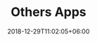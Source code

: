 ---
title: "Others Apps"
date: 2018-12-29T11:02:05+06:00
lastmod: 2020-01-05T10:42:26+06:00
# weight: -16
draft: false
# search related keywords
keywords: ["induct", "instate"]
---